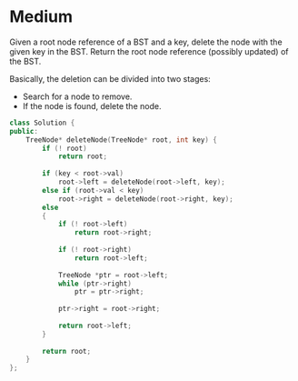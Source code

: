 # Medium

Given a root node reference of a BST and a key, delete the node with the given key in the BST. Return the root node reference (possibly updated) of the BST.

Basically, the deletion can be divided into two stages:

- Search for a node to remove.
- If the node is found, delete the node.

```cpp
class Solution {
public:
    TreeNode* deleteNode(TreeNode* root, int key) {
        if (! root)
            return root;
        
        if (key < root->val)
            root->left = deleteNode(root->left, key);
        else if (root->val < key)
            root->right = deleteNode(root->right, key);
        else
        {
            if (! root->left)
                return root->right;
            
            if (! root->right)
                return root->left;
            
            TreeNode *ptr = root->left;
            while (ptr->right)
                ptr = ptr->right;
            
            ptr->right = root->right;
            
            return root->left;
        }
        
        return root;
    }
};
```
